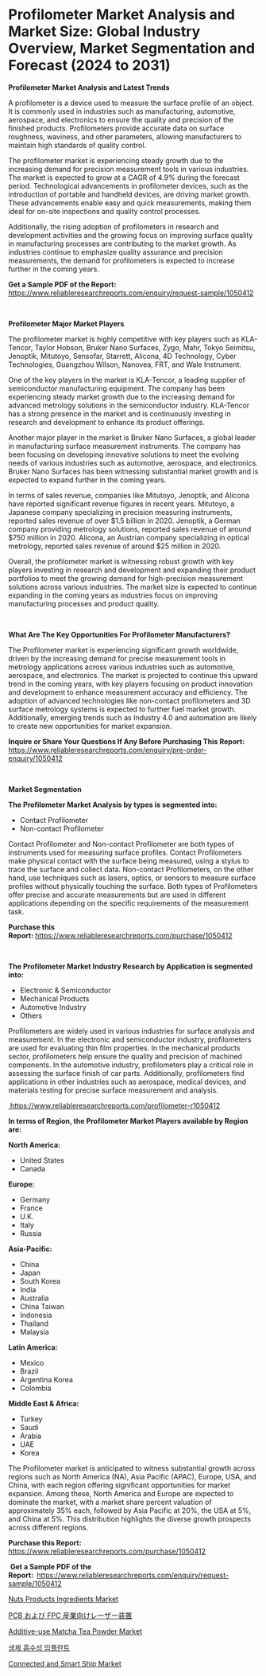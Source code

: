 <p><h1>Profilometer Market Analysis and Market Size: Global Industry Overview, Market Segmentation and Forecast (2024 to 2031)</h1></p><p><strong>Profilometer Market Analysis and Latest Trends</strong></p>
<p><p>A profilometer is a device used to measure the surface profile of an object. It is commonly used in industries such as manufacturing, automotive, aerospace, and electronics to ensure the quality and precision of the finished products. Profilometers provide accurate data on surface roughness, waviness, and other parameters, allowing manufacturers to maintain high standards of quality control.</p><p>The profilometer market is experiencing steady growth due to the increasing demand for precision measurement tools in various industries. The market is expected to grow at a CAGR of 4.9% during the forecast period. Technological advancements in profilometer devices, such as the introduction of portable and handheld devices, are driving market growth. These advancements enable easy and quick measurements, making them ideal for on-site inspections and quality control processes.</p><p>Additionally, the rising adoption of profilometers in research and development activities and the growing focus on improving surface quality in manufacturing processes are contributing to the market growth. As industries continue to emphasize quality assurance and precision measurements, the demand for profilometers is expected to increase further in the coming years.</p></p>
<p><strong>Get a Sample PDF of the Report:&nbsp;</strong> <a href="https://www.reliableresearchreports.com/enquiry/request-sample/1050412">https://www.reliableresearchreports.com/enquiry/request-sample/1050412</a></p>
<p>&nbsp;</p>
<p><strong>Profilometer Major Market Players</strong></p>
<p><p>The profilometer market is highly competitive with key players such as KLA-Tencor, Taylor Hobson, Bruker Nano Surfaces, Zygo, Mahr, Tokyo Seimitsu, Jenoptik, Mitutoyo, Sensofar, Starrett, Alicona, 4D Technology, Cyber Technologies, Guangzhou Wilson, Nanovea, FRT, and Wale Instrument. </p><p>One of the key players in the market is KLA-Tencor, a leading supplier of semiconductor manufacturing equipment. The company has been experiencing steady market growth due to the increasing demand for advanced metrology solutions in the semiconductor industry. KLA-Tencor has a strong presence in the market and is continuously investing in research and development to enhance its product offerings.</p><p>Another major player in the market is Bruker Nano Surfaces, a global leader in manufacturing surface measurement instruments. The company has been focusing on developing innovative solutions to meet the evolving needs of various industries such as automotive, aerospace, and electronics. Bruker Nano Surfaces has been witnessing substantial market growth and is expected to expand further in the coming years.</p><p>In terms of sales revenue, companies like Mitutoyo, Jenoptik, and Alicona have reported significant revenue figures in recent years. Mitutoyo, a Japanese company specializing in precision measuring instruments, reported sales revenue of over $1.5 billion in 2020. Jenoptik, a German company providing metrology solutions, reported sales revenue of around $750 million in 2020. Alicona, an Austrian company specializing in optical metrology, reported sales revenue of around $25 million in 2020.</p><p>Overall, the profilometer market is witnessing robust growth with key players investing in research and development and expanding their product portfolios to meet the growing demand for high-precision measurement solutions across various industries. The market size is expected to continue expanding in the coming years as industries focus on improving manufacturing processes and product quality.</p></p>
<p>&nbsp;</p>
<p><strong>What Are The Key Opportunities For Profilometer Manufacturers?</strong></p>
<p><p>The Profilometer market is experiencing significant growth worldwide, driven by the increasing demand for precise measurement tools in metrology applications across various industries such as automotive, aerospace, and electronics. The market is projected to continue this upward trend in the coming years, with key players focusing on product innovation and development to enhance measurement accuracy and efficiency. The adoption of advanced technologies like non-contact profilometers and 3D surface metrology systems is expected to further fuel market growth. Additionally, emerging trends such as Industry 4.0 and automation are likely to create new opportunities for market expansion.</p></p>
<p><strong>Inquire or Share Your Questions If Any Before Purchasing This Report:</strong> <a href="https://www.reliableresearchreports.com/enquiry/pre-order-enquiry/1050412">https://www.reliableresearchreports.com/enquiry/pre-order-enquiry/1050412</a></p>
<p>&nbsp;</p>
<p><strong>Market Segmentation</strong></p>
<p><strong>The Profilometer Market Analysis by types is segmented into:</strong></p>
<p><ul><li>Contact Profilometer</li><li>Non-contact Profilometer</li></ul></p>
<p><p>Contact Profilometer and Non-contact Profilometer are both types of instruments used for measuring surface profiles. Contact Profilometers make physical contact with the surface being measured, using a stylus to trace the surface and collect data. Non-contact Profilometers, on the other hand, use techniques such as lasers, optics, or sensors to measure surface profiles without physically touching the surface. Both types of Profilometers offer precise and accurate measurements but are used in different applications depending on the specific requirements of the measurement task.</p></p>
<p><strong>Purchase this Report:&nbsp;</strong><a href="https://www.reliableresearchreports.com/purchase/1050412">https://www.reliableresearchreports.com/purchase/1050412</a></p>
<p>&nbsp;</p>
<p><strong>The Profilometer Market Industry Research by Application is segmented into:</strong></p>
<p><ul><li>Electronic & Semiconductor</li><li>Mechanical Products</li><li>Automotive Industry</li><li>Others</li></ul></p>
<p><p>Profilometers are widely used in various industries for surface analysis and measurement. In the electronic and semiconductor industry, profilometers are used for evaluating thin film properties. In the mechanical products sector, profilometers help ensure the quality and precision of machined components. In the automotive industry, profilometers play a critical role in assessing the surface finish of car parts. Additionally, profilometers find applications in other industries such as aerospace, medical devices, and materials testing for precise surface measurement and analysis.</p></p>
<p><a href="https://www.reliableresearchreports.com/profilometer-r1050412">&nbsp;https://www.reliableresearchreports.com/profilometer-r1050412</a></p>
<p><strong>In terms of Region, the Profilometer Market Players available by Region are:</strong></p>
<p>
    <p> <strong> North America: </strong>
        <ul>
            <li>United States</li>
            <li>Canada</li>
        </ul>
        </p> 
    <p> <strong> Europe: </strong>
        <ul>
            <li>Germany</li>
            <li>France</li>
            <li>U.K.</li>
            <li>Italy</li>
            <li>Russia</li>
        </ul>
        </p> 
    <p> <strong> Asia-Pacific: </strong>
        <ul>
            <li>China</li>
            <li>Japan</li>
            <li>South Korea</li>
            <li>India</li>
            <li>Australia</li>
            <li>China Taiwan</li>
            <li>Indonesia</li>
            <li>Thailand</li>
            <li>Malaysia</li>
        </ul>
        </p> 
    <p> <strong> Latin America: </strong>
        <ul>
            <li>Mexico</li>
            <li>Brazil</li>
            <li>Argentina Korea</li>
            <li>Colombia</li>
        </ul>
        </p> 
    <p> <strong> Middle East & Africa: </strong>
        <ul>
            <li>Turkey</li>
            <li>Saudi</li>
            <li>Arabia</li>
            <li>UAE</li>
            <li>Korea</li>
        </ul>
    </p>
    </p>
<p><p>The Profilometer market is anticipated to witness substantial growth across regions such as North America (NA), Asia Pacific (APAC), Europe, USA, and China, with each region offering significant opportunities for market expansion. Among these, North America and Europe are expected to dominate the market, with a market share percent valuation of approximately 35% each, followed by Asia Pacific at 20%, the USA at 5%, and China at 5%. This distribution highlights the diverse growth prospects across different regions.</p></p>
<p><strong>Purchase this Report: </strong><a href="https://www.reliableresearchreports.com/purchase/1050412">https://www.reliableresearchreports.com/purchase/1050412</a></p>
<p>&nbsp;<strong>Get a Sample PDF of the Report:&nbsp;&nbsp;</strong><a href="https://www.reliableresearchreports.com/enquiry/request-sample/1050412">https://www.reliableresearchreports.com/enquiry/request-sample/1050412</a></p>
<p><strong></strong></p>
<p><p><a href="https://issuu.com/reportprime-2/docs/nuts-products-ingredients-market-size-2030.pptx">Nuts Products Ingredients Market</a></p><p><a href="https://github.com/SimeonBode1/Market-Research-Report-List-1/blob/main/4065679116623.md">PCB および FPC 産業向けレーザー装置</a></p><p><a href="https://issuu.com/reportprime-2/docs/additive-use-matcha-tea-powder-market-size-2030.pp">Additive-use Matcha Tea Powder Market</a></p><p><a href="https://github.com/Edwards13Jessica/Market-Research-Report-List-1/blob/main/5119899125367.md">생체 흡수성 임플란트</a></p><p><a href="https://github.com/lorenzaSchmeler/Market-Research-Report-List-1/blob/main/connected-and-smart-ship-market.md">Connected and Smart Ship Market</a></p></p>